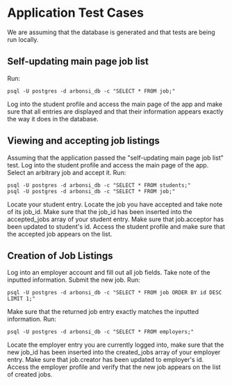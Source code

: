 # Application Test Cases

We are assuming that the database is generated and that tests are being run locally.

## Self-updating main page job list
Run:
~~~~
psql -U postgres -d arbonsi_db -c "SELECT * FROM job;"
~~~~
Log into the student profile and access the main page of the app and make sure that all entries are displayed and that their information appears exactly the way it does in the database.

## Viewing and accepting job listings
Assuming that the application passed the "self-updating main page job list" test. Log into the student profile and access the main page of the app. Select an arbitrary job and accept it. 
Run:
~~~~
psql -U postgres -d arbonsi_db -c "SELECT * FROM students;"
psql -U postgres -d arbonsi_db -c "SELECT * FROM job;"
~~~~
Locate your student entry. Locate the job you have accepted and take note of its job_id. Make sure that the job_id has been inserted into the accepted_jobs array of your student entry. Make sure that job.acceptor has been updated to student's id. Access the student profile and make sure that the accepted job appears on the list.

## Creation of Job Listings
Log into an employer account and fill out all job fields. Take note of the inputted information. Submit the new job. Run:
~~~~
psql -U postgres -d arbonsi_db -c "SELECT * FROM job ORDER BY id DESC LIMIT 1;"
~~~~
Make sure that the returned job entry exactly matches the inputted information. Run:
~~~~
psql -U postgres -d arbonsi_db -c "SELECT * FROM employers;"
~~~~
Locate the employer entry you are currently logged into, make sure that the new job_id has been inserted into the created_jobs array of your employer entry. Make sure that job.creator has been updated to employer's id. Access the employer profile and verify that the new job appears on the list of created jobs.
